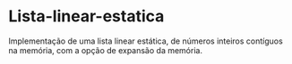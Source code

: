 # Lista-linear-estatica

Implementação de uma lista linear estática, de números inteiros contíguos na memória, com a opção de expansão da memória.
